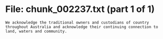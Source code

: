﻿# File: chunk_002237.txt (part 1 of 1)
```
We acknowledge the traditional owners and custodians of country throughout Australia and acknowledge their continuing connection to land, waters and community.
```

